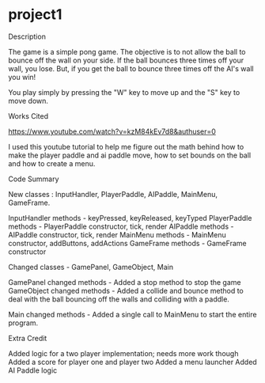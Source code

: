 # project1

Description

The game is a simple pong game. The objective is to not allow the ball to bounce off the wall on your side. If the ball bounces three times off your wall, you lose. But, if you get the ball to bounce three times off the AI's wall you win!

You play simply by pressing the "W" key to move up and the "S" key to move down.

Works Cited

https://www.youtube.com/watch?v=kzM84kEv7d8&authuser=0

I used this youtube tutorial to help me figure out the math behind how to make the player paddle and ai paddle move, how to set bounds on the ball and how to create a menu. 

Code Summary

New classes : InputHandler, PlayerPaddle, AIPaddle, MainMenu, GameFrame.

InputHandler methods - keyPressed, keyReleased, keyTyped
PlayerPaddle methods - PlayerPaddle constructor, tick, render
AIPaddle methods - AIPaddle constructor, tick, render
MainMenu methods - MainMenu constructor, addButtons, addActions
GameFrame methods - GameFrame constructor

Changed classes - GamePanel, GameObject, Main

GamePanel changed methods - Added a stop method to stop the game
GameObject changed methods - Added a collide and bounce method to deal with the ball bouncing off the walls and colliding                                 with a paddle.

Main changed methods - Added a single call to MainMenu to start the entire program.

Extra Credit

Added logic for a two player implementation; needs more work though
Added a score for player one and player two
Added a menu launcher
Added AI Paddle logic
